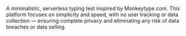 A minimalistic, serverless typing test inspired by Monkeytype.com.
This platform focuses on simplicity and speed, with no user tracking or data collection — ensuring complete privacy and eliminating any risk of data breaches or data selling.
